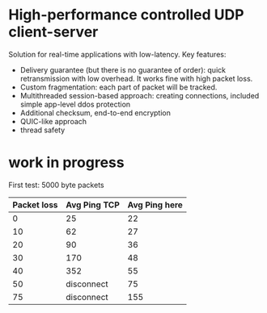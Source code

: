 # High-performance controlled UDP client-server

Solution for real-time applications with low-latency. Key features:
- Delivery guarantee (but there is no guarantee of order): quick retransmission with low overhead. It works fine with high packet loss.
- Custom fragmentation: each part of packet will be tracked.
- Multithreaded session-based approach: creating connections, included simple app-level ddos protection
- Additional checksum, end-to-end encryption
- QUIC-like approach
- thread safety

# work in progress

First test: 5000 byte packets

| Packet loss | Avg Ping TCP | Avg Ping here  |
| ------------| -------------|----------------|
| 0           | 25           | 22             |
| 10          | 62           | 27             |
| 20          | 90           | 36             |
| 30          | 170          | 48             |
| 40          | 352          | 55             |
| 50          | disconnect   | 75             |
| 75          | disconnect   | 155            |
